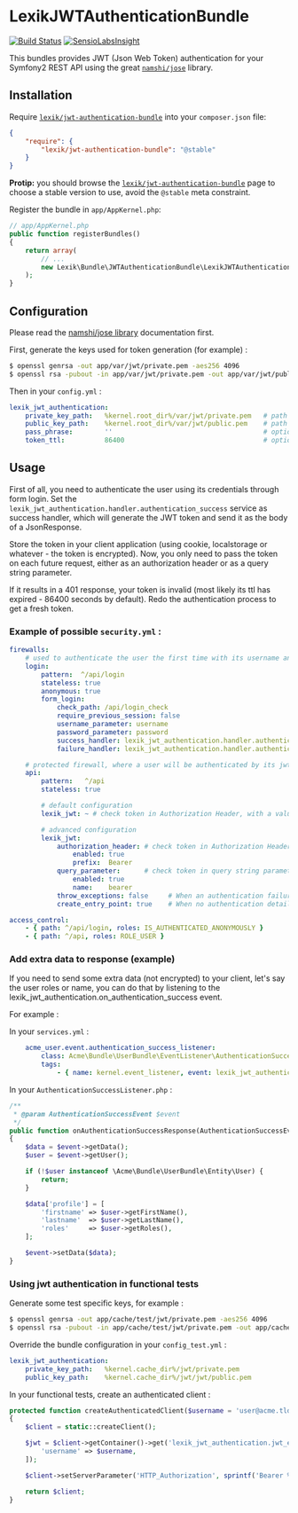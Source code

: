 LexikJWTAuthenticationBundle
============================

[![Build Status](https://travis-ci.org/lexik/LexikJWTAuthenticationBundle.svg?branch=master)](https://travis-ci.org/lexik/LexikJWTAuthenticationBundle)
[![SensioLabsInsight](https://insight.sensiolabs.com/projects/67573b6f-e182-4394-b26a-649c323784f6/mini.png)](https://insight.sensiolabs.com/projects/67573b6f-e182-4394-b26a-649c323784f6)

This bundles provides JWT (Json Web Token) authentication for your Symfony2 REST API using the great [`namshi/jose`](https://github.com/namshi/jose) library.

Installation
------------

Require [`lexik/jwt-authentication-bundle`](https://packagist.org/packages/lexik/jwt-authentication-bundle)
into your `composer.json` file:

``` json
{
    "require": {
        "lexik/jwt-authentication-bundle": "@stable"
    }
}
```

**Protip:** you should browse the
[`lexik/jwt-authentication-bundle`](https://packagist.org/packages/lexik/jwt-authentication-bundle)
page to choose a stable version to use, avoid the `@stable` meta constraint.

Register the bundle in `app/AppKernel.php`:

``` php
// app/AppKernel.php
public function registerBundles()
{
    return array(
        // ...
        new Lexik\Bundle\JWTAuthenticationBundle\LexikJWTAuthenticationBundle(),
    );
}
```

Configuration
-------------

Please read the [namshi/jose library](https://github.com/namshi/jose) documentation first.

First, generate the keys used for token generation (for example) :

``` bash
$ openssl genrsa -out app/var/jwt/private.pem -aes256 4096
$ openssl rsa -pubout -in app/var/jwt/private.pem -out app/var/jwt/public.pem
```

Then in your `config.yml` :

``` yaml
lexik_jwt_authentication:
    private_key_path:   %kernel.root_dir%/var/jwt/private.pem   # path to the private key
    public_key_path:    %kernel.root_dir%/var/jwt/public.pem    # path to the public key
    pass_phrase:        ''                                      # optional - pass phrase, defaults to ''
    token_ttl:          86400                                   # optional - token ttl, defaults to 86400
```

Usage
-----

First of all, you need to authenticate the user using its credentials through form login.
Set the `lexik_jwt_authentication.handler.authentication_success` service as success handler, which will generate the JWT token and send it as the body of a JsonResponse.

Store the token in your client application (using cookie, localstorage or whatever - the token is encrypted).
Now, you only need to pass the token on each future request, either as an authorization header or as a query string parameter.

If it results in a 401 response, your token is invalid (most likely its ttl has expired - 86400 seconds by default).
Redo the authentication process to get a fresh token.

### Example of possible `security.yml` :

``` yaml
firewalls:
    # used to authenticate the user the first time with its username and password, using form login
    login:
        pattern:  ^/api/login
        stateless: true
        anonymous: true
        form_login:
            check_path: /api/login_check
            require_previous_session: false
            username_parameter: username
            password_parameter: password
            success_handler: lexik_jwt_authentication.handler.authentication_success # generate the jwt token and send it as 200 response body
            failure_handler: lexik_jwt_authentication.handler.authentication_failure # send a 401 response

    # protected firewall, where a user will be authenticated by its jwt token
    api:
        pattern:   ^/api
        stateless: true

        # default configuration
        lexik_jwt: ~ # check token in Authorization Header, with a value prefix of 'Bearer'

        # advanced configuration
        lexik_jwt:
            authorization_header: # check token in Authorization Header
                enabled: true
                prefix:  Bearer
            query_parameter:      # check token in query string parameter
                enabled: true
                name:    bearer
            throw_exceptions: false     # When an authentication failure occurs, return a 401 response immediately
            create_entry_point: true    # When no authentication details are provided, create a default entry point that returns a 401 response

access_control:
    - { path: ^/api/login, roles: IS_AUTHENTICATED_ANONYMOUSLY }
    - { path: ^/api, roles: ROLE_USER }
```

### Add extra data to response (example)

If you need to send some extra data (not encrypted) to your client, let's say the user roles or name, you can do that by listening to the lexik_jwt_authentication.on_authentication_success event.

For example :

In your `services.yml` :

``` yaml
    acme_user.event.authentication_success_listener:
        class: Acme\Bundle\UserBundle\EventListener\AuthenticationSuccessListener
        tags:
            - { name: kernel.event_listener, event: lexik_jwt_authentication.on_authentication_success, method: onAuthenticationSuccessResponse }
```

In your `AuthenticationSuccessListener.php` :

``` php
/**
 * @param AuthenticationSuccessEvent $event
 */
public function onAuthenticationSuccessResponse(AuthenticationSuccessEvent $event)
{
    $data = $event->getData();
    $user = $event->getUser();

    if (!$user instanceof \Acme\Bundle\UserBundle\Entity\User) {
        return;
    }

    $data['profile'] = [
        'firstname' => $user->getFirstName(),
        'lastname'  => $user->getLastName(),
        'roles'     => $user->getRoles(),
    ];

    $event->setData($data);
}
```

### Using jwt authentication in functional tests

Generate some test specific keys, for example :

``` bash
$ openssl genrsa -out app/cache/test/jwt/private.pem -aes256 4096
$ openssl rsa -pubout -in app/cache/test/jwt/private.pem -out app/cache/test/jwt/public.pem
```

Override the bundle configuration in your `config_test.yml` :

``` yaml
lexik_jwt_authentication:
    private_key_path:   %kernel.cache_dir%/jwt/private.pem
    public_key_path:    %kernel.cache_dir%/jwt/jwt/public.pem
```

In your functional tests, create an authenticated client :

``` php
protected function createAuthenticatedClient($username = 'user@acme.tld')
{
    $client = static::createClient();

    $jwt = $client->getContainer()->get('lexik_jwt_authentication.jwt_encoder')->encode([
        'username' => $username,
    ]);

    $client->setServerParameter('HTTP_Authorization', sprintf('Bearer %s', $jwt->getTokenString()));

    return $client;
}
```
